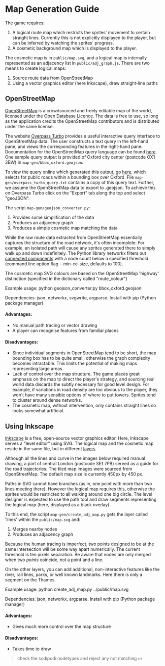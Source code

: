 # Map Generation Guide

The game requires:
 1. A logical route map which restricts the sprites' movement to certain straight lines.  Currently this is not explicitly displayed to the player, but can be inferred by watching the sprites' progress.
 2. A cosmetic background map which is displayed to the player.

The cosmetic map is in `public/map.svg`, and a logical map is internally represented as an adjacency list in `public/adj_graph.js`. There are two means to create logical maps:

 1. Source route data from OpenStreetMap
 2. Using a vector graphics editor (here Inkscape), draw straight-line paths

## OpenStreetMap

[OpenStreetMap](http://www.openstreetmap.org) is a crowdsourced and freely editable map of the world, licensed under the [Open Database Licence](http://www.openstreetmap.org/copyright). The data is free to use, so long as the application credits the OpenStreetMap contributors and is distributed under the same license.

The website [Overpass Turbo](http://overpass-turbo.eu/) provides a useful interactive query interface to OpenStreetMap data. The user constructs a text query in the left-hand pane, and views the corresponding features in the right-hand pane. Documentation for the OpenStreetMap query language can be found [here](http://wiki.openstreetmap.org/wiki/Overpass_API/Overpass_QL). One sample query output is provided of Oxford city center (postcode OX1 3BW) in `map-gen/bbox_oxford.geojson`.

To view the query online which generated this output, go [here](http://overpass-turbo.eu/s/oJs), which selects for public roads within a bounding box over Oxford. File `map-gen/overpass_turbo_query.txt` contains a copy of this query text. Further, we assume the OpenStreetMap data to export to .geojson. To achieve this on Overpass Turbo click on the "Export" tab along the top and select "geoJSON".

The script `map-gen/geojson_converter.py`:
1. Provides some simplification of the data
2. Produces an adjacency graph
3. Produces a simple cosmetic map matching the data

While the raw route data extracted from OpenStreetMap essentially captures the structure of the road network, it's often incomplete. For example, an isolated path will cause any sprites generated there to simply walk up and down indefinitely. The Python library networkx filters out [connected components](https://en.wikipedia.org/wiki/Connected_component_%28graph_theory%29) with a node count below a specified threshold (command line option flag --min-cc-size, defaults to 100).

The cosmetic map SVG colours are based on the OpenStreetMap 'highway' distinction (specified in the dictionary called "route_colour")

Example usage: python geojson_converter.py bbox_oxford.geojson

Dependencies: json, networkx, svgwrite, argparse. Install with pip (Python package manager)

#### Advantages:
* No manual path tracing or vector drawing
* A player can recognise features from familiar places

#### Disadvantages:
* Since individual segments in OpenStreetMap tend to be short, the map bounding box has to be quite small, otherwise the graph complexity becomes intractable. This limits the potential of making maps representing large areas.
* Lack of control over the map structure. The game places great emphasis on the map to direct the player's strategy, and sourcing real world data discards the subtly necessary for good level design. For example, if variations in road density are too obvious to the player, they won't have many sensible options of where to put towers. Sprites tend to cluster around dense networks.
 * The cosmetic map, without intervention, only contains straight lines so looks somewhat artificial.

## Using Inkscape

[Inkscape](https://inkscape.org/) is a free, open-source vector graphics editor. Here, Inkscape serves a "level editor" using SVG. The logical map and the cosmetic map reside in the same file, but in different [layers](https://en.wikipedia.org/wiki/Layers_(digital_image_editing)).

Although all the lines and curve in the images below required manual drawing, a part of central London (postcode SE1 7PB) served as a guide for the road trajectories. The tiled map images were sourced from OpenStreetMap. The default map size is currently 450px by 450 px.

Paths in SVG cannot have branches (as in, one point with more than two lines meeting there). However the logical map requires this, otherwise the sprites would be restricted to all walking around one big circle. The level designer is expected to use the path tool and draw segments representing the logical map (here, displayed as a black overlay).

To this end, the script `map-gen/create_adj_map.py` gets the layer called 'lines' within the `public/map.svg` and:
1. Merges nearby nodes
2. Produces an adjacency graph

Because the human tracing is imperfect, two points designed to be at the same intersection will be some way apart numerically. The current threshold is ten pixels separation. Be aware that nodes are only merged when two *points* coincide, not a point and a line.

On the other layers, you can add additional, non-interactive features like the river, rail lines, parks, or well known landmarks. Here there is only a segment on the Thames.

Example usage: python create_adj_map.py ../public/map.svg

Dependencies: json, networkx, argparse. Install with pip (Python package manager)

#### Advantages:
 * Gives much more control over the map structure

#### Disadvantages:
 * Takes time to draw

> check the sodipodi:nodetypes and reject any not matching `c+`
